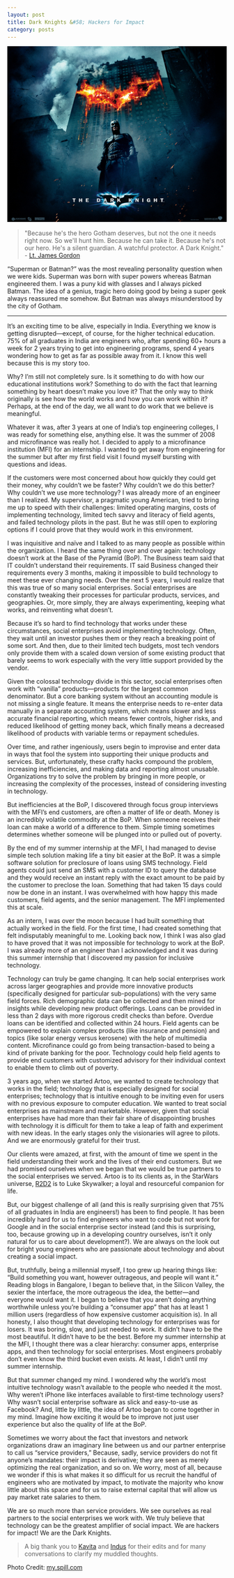 ```yaml
---
layout: post
title: Dark Knights &#58; Hackers for Impact
category: posts
---
```


![Because he's the hero Gotham deserves, but not the one it needs right now. So we'll hunt him. Because he can take it. Because he's not our hero. He's a silent guardian. A watchful protector. A Dark Knight.](/images/posts/dark-knights/wallpaper_burning_1280.jpg)

> "Because he's the hero Gotham deserves, but not the one it needs right now. So we'll hunt him. Because he can take it. Because he's not our hero. He's a silent guardian. A watchful protector. A Dark Knight." - [Lt. James Gordon][gordon]

“Superman or Batman?” was the most revealing personality question when we were kids. Superman was born with super powers whereas Batman engineered them. I was a puny kid with glasses and I always picked Batman. The idea of a genius, tragic hero doing good by being a super geek always reassured me somehow. But Batman was always misunderstood by the city of Gotham. 

----

It’s an exciting time to be alive, especially in India. Everything we know is getting disrupted—except, of course, for the higher technical education. 75% of all graduates in India are engineers who, after spending 60+ hours a week for 2 years trying to get into engineering programs, spend 4 years wondering how to get as far as possible away from it. I know this well because this is my story too.

Why? I’m still not completely sure. Is it something to do with how our educational institutions work? Something to do with the fact that learning something by heart doesn’t make you love it? That the only way to think originally is see how the world works and how you can work within it? Perhaps, at the end of the day, we all want to do work that we believe is meaningful.

Whatever it was, after 3 years at one of India’s top engineering colleges, I was ready for something else, anything else. It was the summer of 2008 and microfinance was really hot. I decided to apply to a microfinance institution (MFI) for an internship. I wanted to get away from engineering for the summer but after my first field visit I found myself bursting with questions and ideas.

If the customers were most concerned about how quickly they could get their money, why couldn’t we be faster? Why couldn’t we do this better? Why couldn’t we use more technology? I was already more of an engineer than I realized. My supervisor, a pragmatic young American, tried to bring me up to speed with their challenges: limited operating margins, costs of implementing technology, limited tech savvy and literacy of field agents, and failed technology pilots in the past. But he was still open to exploring options if I could prove that they would work in this environment.

I was inquisitive and naïve and I talked to as many people as possible within the organization. I heard the same thing over and over again: technology doesn’t work at the Base of the Pyramid (BoP). The Business team said that IT couldn’t understand their requirements. IT said Business changed their requirements every 3 months, making it impossible to build technology to meet these ever changing needs. Over the next 5 years, I would realize that this was true of so many social enterprises. Social enterprises are constantly tweaking their processes for particular products, services, and geographies. Or, more simply, they are always experimenting, keeping what works, and reinventing what doesn’t.

Because it’s so hard to find technology that works under these circumstances, social enterprises avoid implementing technology. Often, they wait until an investor pushes them or they reach a breaking point of some sort. And then, due to their limited tech budgets, most tech vendors only provide them with a scaled down version of some existing product that barely seems to work especially with the very little support provided by the vendor. 

Given the colossal technology divide in this sector, social enterprises often work with “vanilla” products—products for the largest common denominator. But a core banking system without an accounting module is not missing a single feature. It means the enterprise needs to re-enter data manually in a separate accounting system, which means slower and less accurate financial reporting, which means fewer controls, higher risks, and reduced likelihood of getting money back, which finally means a decreased likelihood of products with variable terms or repayment schedules. 

Over time, and rather ingeniously, users begin to improvise and enter data in ways that fool the system into supporting their unique products and services. But, unfortunately, these crafty hacks compound the problem, increasing inefficiencies, and making data and reporting almost unusable. Organizations try to solve the problem by bringing in more people, or increasing the complexity of the processes, instead of considering investing in technology.

But inefficiencies at the BoP, I discovered through focus group interviews with the MFI’s end customers, are often a matter of life or death. Money is an incredibly volatile commodity at the BoP. When someone receives their loan can make a world of a difference to them. Simple timing sometimes determines whether someone will be plunged into or pulled out of poverty.

By the end of my summer internship at the MFI, I had managed to devise simple tech solution making life a tiny bit easier at the BoP. It was a simple software solution for preclosure of loans using SMS technology. Field agents could just send an SMS with a customer ID to query the database and they would receive an instant reply with the exact amount to be paid by the customer to preclose the loan. Something that had taken 15 days could now be done in an instant. I was overwhelmed with how happy this made customers, field agents, and the senior management. The MFI implemented this at scale. 

As an intern, I was over the moon because I had built something that actually worked in the field. For the first time, I had created something that felt indisputably meaningful to me. Looking back now, I think I was also glad to have proved that it was not impossible for technology to work at the BoP. I was already more of an engineer than I acknowledged and it was during this summer internship that I discovered my passion for inclusive technology. 

Technology can truly be game changing. It can help social enterprises work across larger geographies and provide more innovative products (specifically designed for particular sub-populations) with the very same field forces.  Rich demographic data can be collected and then mined for insights while developing new product offerings. Loans can be provided in less than 2 days with more rigorous credit checks than before. Overdue loans can be identified and collected within 24 hours. Field agents can be empowered to explain complex products (like insurance and pension) and topics (like solar energy versus kerosene) with the help of multimedia content. Microfinance could go from being transaction-based to being a kind of private banking for the poor. Technology could help field agents to provide end customers with customized advisory for their individual context to enable them to climb out of poverty.

3 years ago, when we started Artoo, we wanted to create technology that works in the field; technology that is especially designed for social enterprises; technology that is intuitive enough to be inviting even for users with no previous exposure to computer education. We wanted to treat social enterprises as mainstream and marketable. However, given that social enterprises have had more than their fair share of disappointing brushes with technology it is difficult for them to take a leap of faith and experiment with new ideas. In the early stages only the visionaries will agree to pilots. And we are enormously grateful for their trust.

Our clients were amazed, at first, with the amount of time we spent in the field understanding their work and the lives of their end customers. But we had promised ourselves when we began that we would be true partners to the social enterprises we served. Artoo is to its clients as, in the StarWars universe, [R2D2][r2d2] is to Luke Skywalker; a loyal and resourceful companion for life.

But, our biggest challenge of all (and this is really surprising given that 75% of all graduates in India are engineers!) has been to find people. It has been incredibly hard for us to find engineers who want to code but not work for Google and in the social enterprise sector instead (and this is surprising, too, because growing up in a developing country ourselves, isn’t it only natural for us to care about development?). We are always on the look out for bright young engineers who are passionate about technology and about creating a social impact.

But, truthfully, being a millennial myself, I too grew up hearing things like: “Build something you want, however outrageous, and people will want it.” Reading blogs in Bangalore, I began to believe that, in the Silicon Valley, the sexier the interface, the more outrageous the idea, the better—and everyone would want it. I began to believe that you aren’t doing anything worthwhile unless you’re building a “consumer app” that has at least 1 million users (regardless of how expensive customer acquisition is). In all honesty, I also thought that developing technology for enterprises was for losers. It was boring, slow, and just needed to work. It didn’t have to be the most beautiful. It didn’t have to be the best. Before my summer internship at the MFI, I thought there was a clear hierarchy: consumer apps, enterprise apps, and then technology for social enterprises. Most engineers probably don’t even know the third bucket even exists. At least, I didn’t until my summer internship. 

But that summer changed my mind. I wondered why the world’s most intuitive technology wasn’t available to the people who needed it the most. Why weren’t iPhone like interfaces available to first-time technology users? Why wasn’t social enterprise software as slick and easy-to-use as Facebook? And, little by little, the idea of Artoo began to come together in my mind. Imagine how exciting it would be to improve not just user experience but also the quality of life at the BoP.

Sometimes we worry about the fact that investors and network organizations draw an imaginary line between us and our partner enterprise to call us “service providers,” Because, sadly, service providers do not fit anyone’s mandates: their impact is derivative; they are seen as merely optimizing the real organization, and so on. We worry, most of all, because we wonder if this is what makes it so difficult for us recruit the handful of engineers who are motivated by impact, to motivate the majority who know little about this space and for us to raise external capital that will allow us pay market rate salaries to them.

We are so much more than service providers. We see ourselves as real partners to the social enterprises we work with. We truly believe that technology can be the greatest amplifier of social impact. We are hackers for impact! We are the Dark Knights.

> A big thank you to [Kavita][kavita] and [Indus][indus] for their edits and for many conversations to clarify my muddled thoughts.

Photo Credit: [my.spill.com][spill]

[gordon]:http://www.imdb.com/title/tt0468569/quotes?item=qt1784816
[r2d2]:http://en.wikipedia.org/wiki/R2-D2
[kavita]:https://artoo.in/portal/team#kavita
[indus]:https://artoo.in/portal/team#indus
[spill]:http://my.spill.com/profiles/blogs/nolans-batman-vs-burtons